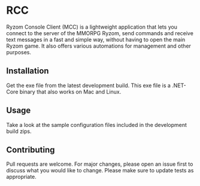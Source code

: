# RCC
Ryzom Console Client (MCC) is a lightweight application that lets you connect to the server of the MMORPG Ryzom, send commands and receive text messages in a fast and simple way, without having to open the main Ryzom game. It also offers various automations for management and other purposes.

## Installation
Get the exe file from the latest development build. This exe file is a .NET-Core binary that also works on Mac and Linux.

## Usage
Take a look at the sample configuration files included in the development build zips.

## Contributing
Pull requests are welcome. For major changes, please open an issue first to discuss what you would like to change.
Please make sure to update tests as appropriate.